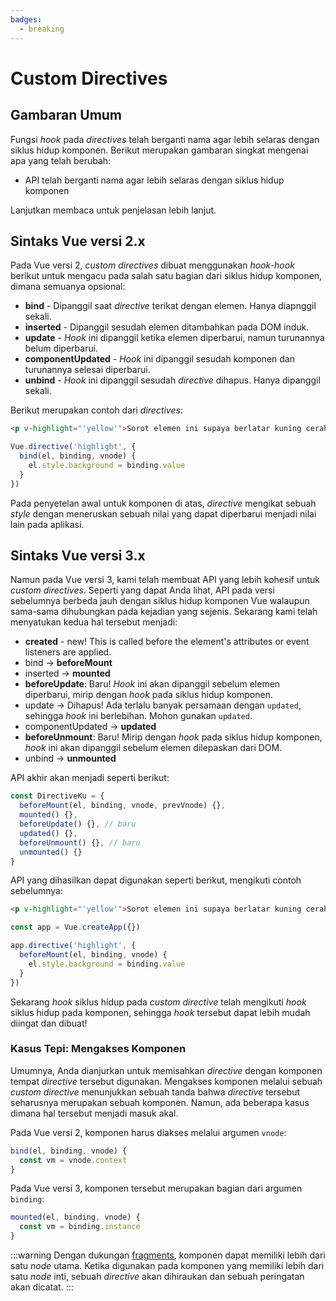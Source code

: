 ```yaml
---
badges:
  - breaking
---
```


# Custom Directives <MigrationBadges :badges="$frontmatter.badges" />

## Gambaran Umum

Fungsi _hook_ pada _directives_ telah berganti nama agar lebih selaras dengan siklus hidup komponen. Berikut merupakan gambaran singkat mengenai apa yang telah berubah:

- API telah berganti nama agar lebih selaras dengan siklus hidup komponen

Lanjutkan membaca untuk penjelasan lebih lanjut.

## Sintaks Vue versi 2.x

Pada Vue versi 2, _custom directives_ dibuat menggunakan _hook-hook_ berikut untuk mengacu pada salah satu bagian dari siklus hidup komponen, dimana semuanya opsional:

- **bind** - Dipanggil saat _directive_ terikat dengan elemen. Hanya diapnggil sekali.
- **inserted** - Dipanggil sesudah elemen ditambahkan pada DOM induk.
- **update** - _Hook_ ini dipanggil ketika elemen diperbarui, namun turunannya belum diperbarui.
- **componentUpdated** - _Hook_ ini dipanggil sesudah komponen dan turunannya selesai diperbarui.
- **unbind** - _Hook_ ini dipanggil sesudah _directive_ dihapus. Hanya dipanggil sekali.

Berikut merupakan contoh dari _directives_:

```html
<p v-highlight="'yellow'">Sorot elemen ini supaya berlatar kuning cerah</p>
```

```js
Vue.directive('highlight', {
  bind(el, binding, vnode) {
    el.style.background = binding.value
  }
})
```

Pada penyetelan awal untuk komponen di atas, _directive_ mengikat sebuah _style_ dengan meneruskan sebuah nilai yang dapat diperbarui menjadi nilai lain pada aplikasi.

## Sintaks Vue versi 3.x

Namun pada Vue versi 3, kami telah membuat API yang lebih kohesif untuk _custom directives_. Seperti yang dapat Anda lihat, API pada versi sebelumnya berbeda jauh dengan siklus hidup komponen Vue walaupun sama-sama dihubungkan pada kejadian yang sejenis. Sekarang kami telah menyatukan kedua hal tersebut menjadi:

- **created** - new! This is called before the element's attributes or event listeners are applied.
- bind → **beforeMount**
- inserted → **mounted**
- **beforeUpdate**: Baru! _Hook_ ini akan dipanggil sebelum elemen diperbarui, mirip dengan _hook_ pada siklus hidup komponen.
- update → Dihapus! Ada terlalu banyak persamaan dengan `updated`, sehingga _hook_ ini berlebihan. Mohon gunakan `updated`.
- componentUpdated → **updated**
- **beforeUnmount**: Baru! Mirip dengan _hook_ pada siklus hidup komponen, _hook_ ini akan dipanggil sebelum elemen dilepaskan dari DOM.
- unbind -> **unmounted**

API akhir akan menjadi seperti berikut:

```js
const DirectiveKu = {
  beforeMount(el, binding, vnode, prevVnode) {},
  mounted() {},
  beforeUpdate() {}, // baru
  updated() {},
  beforeUnmount() {}, // baru
  unmounted() {}
}
```

API yang dihasilkan dapat digunakan seperti berikut, mengikuti contoh sebelumnya:

```html
<p v-highlight="'yellow'">Sorot elemen ini supaya berlatar kuning cerah</p>
```

```js
const app = Vue.createApp({})

app.directive('highlight', {
  beforeMount(el, binding, vnode) {
    el.style.background = binding.value
  }
})
```

Sekarang _hook_ siklus hidup pada _custom directive_ telah mengikuti _hook_ siklus hidup pada komponen, sehingga _hook_ tersebut dapat lebih mudah diingat dan dibuat!

### Kasus Tepi: Mengakses Komponen

Umumnya, Anda dianjurkan untuk memisahkan _directive_ dengan komponen tempat _directive_ tersebut digunakan. Mengakses komponen melalui sebuah _custom directive_ menunjukkan sebuah tanda bahwa _directive_ tersebut seharusnya merupakan sebuah komponen. Namun, ada beberapa kasus dimana hal tersebut menjadi masuk akal.

Pada Vue versi 2, komponen harus diakses melalui argumen `vnode`:

```javascript
bind(el, binding, vnode) {
  const vm = vnode.context
}
```

Pada Vue versi 3, komponen tersebut merupakan bagian dari argumen `binding`:

```javascript
mounted(el, binding, vnode) {
  const vm = binding.instance
}
```

:::warning
Dengan dukungan [fragments](/guide/migration/fragments.html#overview), komponen dapat memiliki lebih dari satu _node_ utama. Ketika digunakan pada komponen yang memiliki lebih dari satu _node_ inti, sebuah _directive_ akan dihiraukan dan sebuah peringatan akan dicatat.
:::
